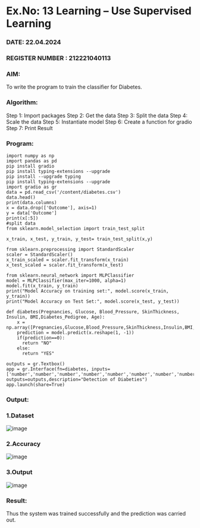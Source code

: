 # Ex.No: 13 Learning – Use Supervised Learning  
### DATE:  22.04.2024                                                                      
### REGISTER NUMBER : 212221040113

### AIM: 
To write the program to train the classifier for Diabetes.

###  Algorithm:
Step 1: Import packages
Step 2: Get the data
Step 3: Split the data
Step 4: Scale the data
Step 5: Instantiate model
Step 6: Create a function for gradio
Step 7: Print Result


### Program:
```
import numpy as np
import pandas as pd
pip install gradio
pip install typing-extensions --upgrade
pip install --upgrade typing
pip install typing-extensions --upgrade
import gradio as gr
data = pd.read_csv('/content/diabetes.csv')
data.head()
print(data.columns)
x = data.drop(['Outcome'], axis=1)
y = data['Outcome']
print(x[:5])
#split data
from sklearn.model_selection import train_test_split

x_train, x_test, y_train, y_test= train_test_split(x,y)

from sklearn.preprocessing import StandardScaler
scaler = StandardScaler()
x_train_scaled = scaler.fit_transform(x_train)
x_test_scaled = scaler.fit_transform(x_test)

from sklearn.neural_network import MLPClassifier
model = MLPClassifier(max_iter=1000, alpha=1)
model.fit(x_train, y_train)
print("Model Accuracy on training set:", model.score(x_train, y_train))
print("Model Accuracy on Test Set:", model.score(x_test, y_test))

def diabetes(Pregnancies, Glucose, Blood_Pressure, SkinThickness, Insulin, BMI,Diabetes_Pedigree, Age):
    x = np.array([Pregnancies,Glucose,Blood_Pressure,SkinThickness,Insulin,BMI,Diabetes_Pedigree,Age])
    prediction = model.predict(x.reshape(1, -1))
    if(prediction==0):
      return "NO"
    else:
      return "YES"

outputs = gr.Textbox()
app = gr.Interface(fn=diabetes, inputs=['number','number','number','number','number','number','number','number'], outputs=outputs,description="Detection of Diabeties")
app.launch(share=True)
```


### Output:
### 1.Dataset

![image](https://github.com/NaveenKumar-008/AI_Lab_2023-24/assets/128135244/6fb19831-9f30-45e5-9ccb-53443a58844b)

### 2.Accuracy

![image](https://github.com/NaveenKumar-008/AI_Lab_2023-24/assets/128135244/062baa01-205d-4728-aca6-0e540cc19831)

### 3.Output

![image](https://github.com/NaveenKumar-008/AI_Lab_2023-24/assets/128135244/2007c99c-517c-4699-ade3-c70ddca03e0a)

### Result:
Thus the system was trained successfully and the prediction was carried out.

